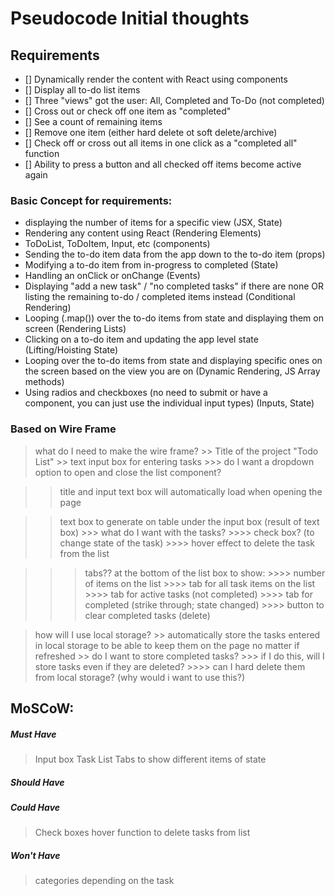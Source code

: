 # Pseudocode Initial thoughts

## Requirements

- [] Dynamically render the content with React using components
- [] Display all to-do list items
- [] Three "views" got the user: All, Completed and To-Do (not completed)
- [] Cross out or check off one item as "completed"
- [] See a count of remaining items 
- [] Remove one item (either hard delete ot soft delete/archive)
- [] Check off or cross out all items in one click as a "completed all" function
- [] Ability to press a button and all checked off items become active again

### Basic Concept for requirements:

- displaying the number of items for a specific view (JSX, State)
- Rendering any content using React (Rendering Elements)
- ToDoList, ToDoItem, Input, etc (components)
- Sending the to-do item data from the app down to the to-do item (props)
- Modifying a to-do item from in-progress to completed (State)
- Handling an onClick or onChange (Events)
- Displaying "add a new task" / "no completed tasks" if there are none OR listing the remaining to-do / completed items instead (Conditional Rendering)
- Looping (.map()) over the to-do items from state and displaying them on screen (Rendering Lists)
- Clicking on a to-do item and updating the app level state (Lifting/Hoisting State)
- Looping over the to-do items from state and displaying specific ones on the screen based on the view you are on (Dynamic Rendering, JS Array methods)
- Using radios and checkboxes (no need to submit or have a <form> component, you can just use the individual input types) (Inputs, State)

### Based on Wire Frame

> what do I need to make the wire frame?
    >> Title of the project "Todo List"
    >> text input box for entering tasks
        >>> do I want a dropdown option to open and close the list component?

>> title and input text box will automatically load when opening the page

>> text box to generate on table under the input box (result of text box)
    >>> what do I want with the tasks?
        >>>> check box? (to change state of the task)
        >>>> hover effect to delete the task from the list 

>>> tabs?? at the bottom of the list box to show: 
    >>>> number of items on the list
    >>>> tab for all task items on the list
    >>>> tab for active tasks (not completed)
    >>>> tab for completed (strike through; state changed)
    >>>> button to clear completed tasks (delete)

> how will I use local storage?
    >> automatically store the tasks entered in local storage to be able to keep them on the page no matter if refreshed
    >> do I want to store completed tasks?
        >>> if I do this, will I store tasks even if they are deleted?
            >>>> can I hard delete them from local storage? (why would i want to use this?)

## MoSCoW: 

##### Must Have

> Input box
> Task List
> Tabs to show different items of state

##### Should Have

> 

##### Could Have

> Check boxes
> hover function to delete tasks from list

##### Won't Have

> categories depending on the task

